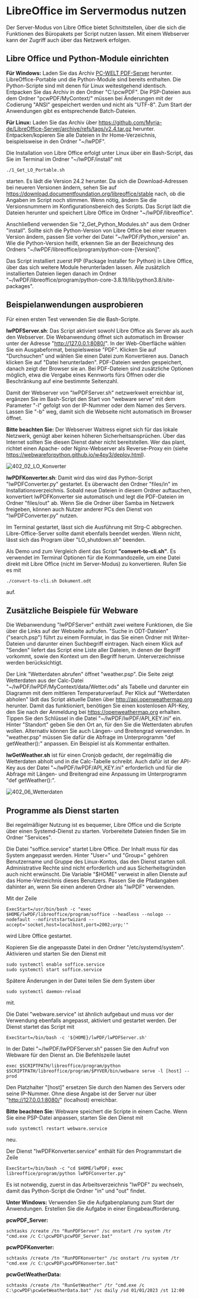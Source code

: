 # LibreOffice im Servermodus nutzen
Der Server-Modus von Libre Office bietet Schnittstellen, über die sich die Funktionen des Büropakets per Script nutzen lassen. Mit einem Webserver kann der Zugriff auch über das Netzwerk erfolgen.
## Libre Office und Python-Module einrichten
**Für Windows:** Laden Sie das Archiv [
PC-WELT PDF-Server](https://www.myria.de/?sdm_process_download=1&download_id=323748) herunter. LibreOffice-Portable und die Python-Module sind bereits enthalten. Die Python-Scripte sind mit denen für Linux weitestgehend identisch. Entpacken Sie das Archiv in den Ordner "C:\pcwPDF". Die PSP-Dateien aus dem Ordner "pcwPDF/MyContext/" müssen bei Änderungen mit der Codierung "ANSI" gespeichert werden und nicht als "UTF-8". Zum Start der Anwendungen gibt es entsprechende Batch-Dateien.

**Für Linux:** Laden Sie das Archiv über https://github.com/Myria-de/LibreOffice-Server/archive/refs/tags/v2.4.tar.gz herunter. Entpacken/kopieren Sie alle Dateien in Ihr Home-Verzeichnis, beispielsweise in den Ordner "~/lwPDF".

Die Installation von Libre Office erfolgt unter Linux über ein Bash-Script, das Sie im Terminal im Ordner "~/lwPDF/install" mit 
```
./1_Get_LO_Portable.sh
```
starten. Es lädt die Version 24.2 herunter. Da sich die Download-Adressen bei neueren Versionen ändern, sehen Sie auf https://download.documentfoundation.org/libreoffice/stable nach, ob die Angaben im Script noch stimmen. Wenn nötig, ändern Sie die Versionsnummern im Konfigurationsbereich des Scripts. Das Script lädt die Dateien herunter und speichert Libre Office im Ordner "~/lwPDF/libreoffice".

Anschließend verwenden Sie "2_Get_Python_Modules.sh" aus dem Ordner "install". Sollte sich die Python-Version von Libre Office bei einer neueren Version ändern, passen Sie vorher dei Datei "~/lwPDF/Python_version" an. Wie die Python-Version heißt, erkennen Sie an der Bezeichnung des Ordners "~/lwPDF/libreoffice/program/python-core-[Version]".

Das Script installiert zuerst PIP (Package Installer for Python) in Libre Office, über das sich weitere Module herunterladen lassen. Alle zusätzlich installierten Dateien liegen danach im Ordner "~/lwPDF/libreoffice/program/python-core-3.8.19/lib/python3.8/site-packages".

## Beispielanwendungen ausprobieren
Für einen ersten Test verwenden Sie die Bash-Scripte.

**lwPDFServer.sh**: Das Script aktiviert sowohl Libre Office als Server als auch den Webserver. Die Webanwendung öffnet sich automatisch im Browser unter der Adresse "http://127.0.0.1:8080/". In der Web-Oberfläche wählen Sie ein Ausgabeformat, beispielsweise "PDF". Klicken Sie auf "Durchsuchen" und wählen Sie einen Datei zum Konvertieren aus. Danach klicken Sie auf "Datei herunterladen". PDF-Dateien werden gespeichert, danach zeigt der Browser sie an. Bei PDF-Dateien sind zusätzliche Optionen möglich, etwa die Vergabe eines Kennworts fürs Öffnen oder die Beschränkung auf eine bestimmte Seitenzahl.

Damit der Webserver von "lwPDFServer.sh" netzwerkweit erreichbar ist, ergänzen Sie im Bash-Script den Start von "webware serve" mit dem Parameter "-l" gefolgt von der IP-Nummer oder dem Namen des Servers. Lassen Sie "-b" weg, damit sich die Webseite nicht automatisch im Browser öffnet.

**Bitte beachten Sie:** Der Webserver Waitress eignet sich für das lokale Netzwerk, genügt aber keinen höheren Sicherheitsansprüchen. Über das Internet sollten Sie diesen Dienst daher nicht bereitstellen. Wer das plant, richtet einen Apache- oder Nginx-Webserver als Reverse-Proxy ein (siehe https://webwareforpython.github.io/w4py3/deploy.html).

![402_02_LO_Konverter](https://github.com/Myria-de/LibreOffice-Server/assets/6861591/c54ab373-2a48-4be2-8421-b8a7c28591c6)

**lwPDFKonverter.sh**: Damit wird das wird das Python-Script "lwPDFConverter.py" gestartet. Es überwacht den Ordner "files/in" im Installationsverzeichnis. Sobald neue Dateien in diesem Ordner auftauchen, konvertiert lwPDFKonverter sie automatisch und legt die PDF-Dateien im Ordner "files/out" ab. Wenn Sie die Ordner über Samba im Netzwerk freigeben, können auch Nutzer anderer PCs den Dienst von "lwPDFConverter.py" nutzen.

Im Terminal gestartet, lässt sich die Ausführung mit Strg-C abbgrechen. Libre-Office-Server sollte damit ebenfalls beendet werden. Wenn nicht, lässt sich das Program über "LO_shutdown.sh" beenden.

Als Demo und zum Vergleich dient das Script **"convert-to-cli.sh"**. Es verwendet im Terminal Optionen für die Kommandozeile, um eine Datei direkt mit Libre Office (nicht im Server-Modus) zu konvertieren. Rufen Sie es mit 
```
./convert-to-cli.sh Dokument.odt
```
auf. 

## Zusätzliche Beispiele für Webware
Die Webanwendung "lwPDFServer" enthält zwei weitere Funktionen, die Sie über die Links auf der Webseite aufrufen. "Suche in ODT-Dateien" ("search.psp") führt zu einem Formular, in das Sie einen Ordner mit Writer-Dateien und darunter einen Suchbegriff eintragen. Nach einem Klick auf "Senden" liefert das Script eine Liste aller Dateien, in denen der Begriff vorkommt, sowie den Kontext um den Begriff herum. Unterverzeichnisse werden berücksichtigt.

Der Link "Wetterdaten abrufen" öffnet "weather.psp". Die Seite zeigt Wetterdaten aus der Calc-Datei "~/lwPDF/lwPDF/MyContext/data/Wetter.ods" als Tabelle und darunter ein Diagramm mit dem mittleren Temperaturverlauf. Per Klick auf "Wetterdaten abholen" lädt das Script aktuelle Daten über http://api.openweathermap.org herunter. Damit das funktioniert, benötigen Sie einen kostenlosen API-Key, den Sie nach der Anmeldung bei https://openweathermap.org erhalten. Tippen Sie den Schlüssel in die Datei "~/lwPDF/lwPDF/API_KEY.ini" ein. Hinter "Standort" geben Sie den Ort an, für den Sie die Wetterdaten abrufen wollen. Alternativ können Sie auch Längen- und Breitengrad verwenden. In "weather.psp" müssen Sie dafür die Abfrage im Unterprogramm "def getWeather():" anpassen. Ein Beispiel ist als Kommentar enthalten.

**lwGetWeather.sh** ist für einen Cronjob gedacht, der regelmäßig die Wetterdaten abholt und in die Calc-Tabelle schreibt. Auch dafür ist der API-Key aus der Datei "~/lwPDF/lwPDF/API_KEY.ini" erforderlich und für die Abfrage mit Längen- und Breitengrad eine Anpassung im Unterprogramm "def getWeather():".

![402_06_Wetterdaten](https://github.com/Myria-de/LibreOffice-Server/assets/6861591/c3a8c6b7-07a6-416d-81ac-0038ddcb3919)

## Programme als Dienst starten
Bei regelmäßiger Nutzung ist es bequemer, Libre Office und die Scripte über einen Systemd-Dienst zu starten. Vorbereitete Dateien finden Sie im Ordner "Services".

Die Datei "soffice.service" startet Libre Office. Der Inhalt muss für das System angepasst werden. Hinter "User=" und "Group=" gehören Benutzername und Gruppe des Linux-Kontos, das den Dienst starten soll. Administrative Rechte sind nicht erforderlich und aus Sicherheitsgründen auch nicht erwünscht. Die Variable "$HOME" verweist in allen Dienste auf das Home-Verzeichnis dieses Benutzers. Passen Sie die Pfadangaben dahinter an, wenn Sie einen anderen Ordner als "lwPDF" verwenden.

Mit der Zeile
```
ExecStart=/usr/bin/bash -c "exec $HOME/lwPDF/libreoffice/program/soffice --headless --nologo --nodefault --nofirststartwizard --accept='socket,host=localhost,port=2002;urp;'"
```
wird Libre Office gestartet.

Kopieren Sie die angepasste Datei in den Ordner "/etc/systemd/system". Aktivieren und starten Sie den Dienst mit 
```
sudo systemctl enable soffice.service
sudo systemctl start soffice.service
```
Spätere Änderungen in der Datei teilen Sie dem System über 
```
sudo systemctl daemon-reload
```
mit.

Die Datei "webware.service" ist ähnlich aufgebaut und muss vor der Verwendung ebenfalls angepasst, aktiviert und gestartet werden. Der Dienst startet das Script mit
```
ExecStart=/bin/bash -c '${HOME}/lwPDF/lwPDFServer.sh'
```
In der Datei "~/lwPDF/lwPDFServer.sh" passen Sie den Aufruf von Webware für den Dienst an. Die Befehlszeile lautet
```
exec $SCRIPTPATH/libreoffice/program/python $SCRIPTPATH/libreoffice/program/$PYVER/bin/webware serve -l [host] --prod
```
Den Platzhalter "[host]" ersetzen Sie durch den Namen des Servers oder seine IP-Nummer. Ohne diese Angabe ist der Server nur über "http://127.0.0.1:8080/" (localhost) erreichbar.

**Bitte beachten Sie:** Webware speichert die Scripte in einem Cache. Wenn Sie eine PSP-Datei anpassen, starten Sie den Dienst mit
```
sudo systemctl restart webware.service
```
neu.

Der Dienst "lwPDFKonverter.service" enthält für den Programmstart die Zeile
```
ExecStart=/bin/bash -c "cd $HOME/lwPDF; exec libreoffice/program/python lwPDFConverter.py"
```
Es ist notwendig, zuerst in das Arbeitsverzeichnis "lwPDF" zu wechseln, damit das Python-Script die Ordner "in" und "out" findet.

**Unter Windows:** 
Verwenden Sie die Aufgabenplanung zum Start der Anwendungen. Erstellen Sie die Aufgabe in einer Eingabeaufforderung.

**pcwPDF_Server:**
```
schtasks /create /tn "RunPDFServer" /sc onstart /ru system /tr "cmd.exe /c C:\pcwPDF\pcwPDF_Server.bat"
```
**pcwPDFKonverter:**
```
schtasks /create /tn "RunPDFKonverter" /sc onstart /ru system /tr "cmd.exe /c C:\pcwPDF\pcwPDFKonverter.bat"
```
**pcwGetWeatherData:**
```
schtasks /create /tn "RunGetWeather" /tr "cmd.exe /c C:\pcwPDF\pcwGetWeatherData.bat" /sc daily /sd 01/01/2023 /st 12:00
```
